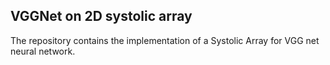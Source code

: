 ## VGGNet on 2D systolic array
The repository contains the implementation of a Systolic Array for VGG net neural network. 
